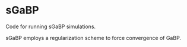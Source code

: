 # sGaBP
Code for running sGaBP simulations.

sGaBP employs a regularization scheme to force convergence of GaBP. 
